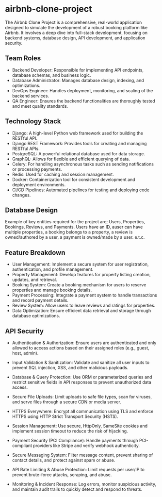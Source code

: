 # airbnb-clone-project
The Airbnb Clone Project is a comprehensive, real-world application designed to simulate the development of a robust booking platform like Airbnb. It involves a deep dive into full-stack development, focusing on backend systems, database design, API development, and application security.

## Team Roles
- Backend Developer: Responsible for implementing API endpoints, database schemas, and business logic.
- Database Administrator: Manages database design, indexing, and optimizations.
- DevOps Engineer: Handles deployment, monitoring, and scaling of the backend services.
- QA Engineer: Ensures the backend functionalities are thoroughly tested and meet quality standards.

## Technology Stack
- Django: A high-level Python web framework used for building the RESTful API.
- Django REST Framework: Provides tools for creating and managing RESTful APIs.
- PostgreSQL: A powerful relational database used for data storage.
- GraphQL: Allows for flexible and efficient querying of data.
- Celery: For handling asynchronous tasks such as sending notifications or processing payments.
- Redis: Used for caching and session management.
- Docker: Containerization tool for consistent development and deployment environments.
- CI/CD Pipelines: Automated pipelines for testing and deploying code changes.

## Database Design
Example of key entities required for the project are; Users, Properties, Bookings, Reviews, and Payments.
Users have an ID, auser can have multiple properties, a booking belongs to a property, a review is owned/authored by a user, a payment is owned/made by a user. e.t.c.

## Feature Breakdown
- User Management: Implement a secure system for user registration, authentication, and profile management.
- Property Management: Develop features for property listing creation, updates, and retrieval.
- Booking System: Create a booking mechanism for users to reserve properties and manage booking details.
- Payment Processing: Integrate a payment system to handle transactions and record payment details.
- Review System: Allow users to leave reviews and ratings for properties.
- Data Optimization: Ensure efficient data retrieval and storage through database optimizations.

## API Security
- Authentication & Authorization: Ensure users are authenticated and only allowed to access actions based on their assigned roles (e.g., guest, host, admin).

- Input Validation & Sanitization: Validate and sanitize all user inputs to prevent SQL injection, XSS, and other malicious payloads.

- Database & Query Protection: Use ORM or parameterized queries and restrict sensitive fields in API responses to prevent unauthorized data access.

- Secure File Uploads: Limit uploads to safe file types, scan for viruses, and serve files through a secure CDN or media server.

- HTTPS Everywhere: Encrypt all communication using TLS and enforce HTTPS using HTTP Strict Transport Security (HSTS).

- Session Management: Use secure, HttpOnly, SameSite cookies and implement session timeout to reduce the risk of hijacking.

- Payment Security (PCI Compliance): Handle payments through PCI-compliant providers like Stripe and verify webhook authenticity.

- Secure Messaging System: Filter message content, prevent sharing of contact details, and protect against spam or abuse.

- API Rate Limiting & Abuse Protection: Limit requests per user/IP to prevent brute-force attacks, scraping, and abuse.

- Monitoring & Incident Response: Log errors, monitor suspicious activity, and maintain audit trails to quickly detect and respond to threats.









